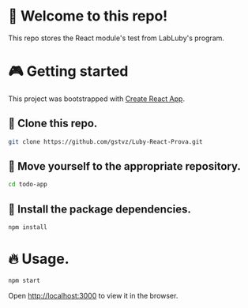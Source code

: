 # 👋 Welcome to this repo!
This repo stores the React module's test from LabLuby's program.

# 🎮 Getting started
This project was bootstrapped with [Create React App](https://github.com/facebook/create-react-app).

## 🧬 Clone this repo.
```bash
git clone https://github.com/gstvz/Luby-React-Prova.git
```

## 📂 Move yourself to the appropriate repository.
```bash
cd todo-app
```

## 🎉 Install the package dependencies.
```bash
npm install
```

# 🔥 Usage.
```bash
npm start
```

Open [http://localhost:3000](http://localhost:3000) to view it in the browser.

